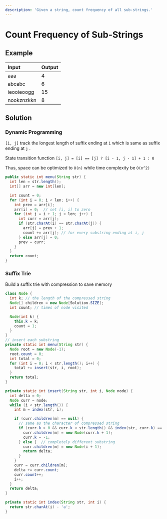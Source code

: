 ```yaml
---
description: 'Given a string, count frequency of all sub-strings.'
---
```


# Count Frequency of Sub-Strings

## Example

| Input | Output |
| :--- | :--- |
| aaa | 4 |
| abcabc | 6 |
| ieooieoogg | 15 |
| nookznzkkn | 8 |

## Solution

### Dynamic Programming

`[i, j]` track the longest length of suffix ending at `i` which is same as suffix ending at `j` .

State transition function `[i, j] = [i] == [j] ? [i - 1, j - 1] + 1 : 0`

Thus, space can be optimized to `O(n)` while time complexity be `O(n^2)`

```java
public static int menu(String str) {
  int len = str.length();
  int[] arr = new int[len];

  int count = 0;
  for (int i = 0; i < len; i++) {
    int prev = arr[i];
    arr[i] = 0;  // set [i, i] to zero
    for (int j = i + 1; j < len; j++) {
      int curr = arr[j];
      if (str.charAt(i) == str.charAt(j)) {
        arr[j] = prev + 1;
        count += arr[j]; // for every substring ending at i, j
      } else arr[j] = 0;
      prev = curr;
    }
  }
  return count;
}

```

### Suffix Trie

Build a suffix trie with compression to save memory

```java
class Node {
  int k; // the length of the compressed string
  Node[] children = new Node[Solution.SIZE];
  int count; // times of node visited

  Node(int k) {
    this.k = k;
    count = 1;
  }
}
// insert each substring
private static int menu(String str) {
  Node root = new Node(-1);
  root.count = 0;
  int total = 0;
  for (int i = 0; i < str.length(); i++) {
    total += insert(str, i, root);
  }
  return total;
}

private static int insert(String str, int i, Node node) {
  int delta = 0;
  Node curr = node;
  while (i < str.length()) {
    int m = index(str, i);

    if (curr.children[m] == null) {
      // same as the character of compressed string
      if (curr.k > 0 && curr.k < str.length() && index(str, curr.k) == m) {
        curr.children[m] = new Node(curr.k + 1);
        curr.k = -1;
      } else {  // completely different substring
        curr.children[m] = new Node(i + 1);
        return delta;
      }
    }
    curr = curr.children[m];
    delta += curr.count;
    curr.count++;
    i++;
  }
  return delta;
}

private static int index(String str, int i) {
  return str.charAt(i) - 'a';
}
```
